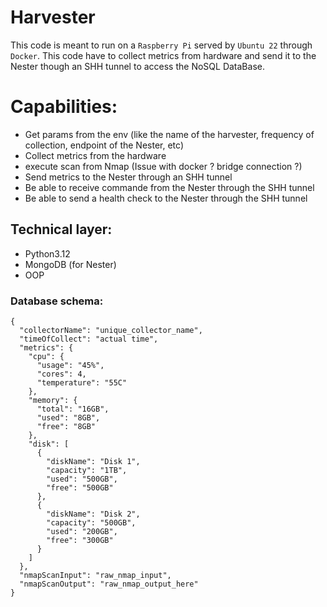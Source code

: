 # Harvester
This code is meant to run on a `Raspberry Pi` served by `Ubuntu 22` through `Docker`.
This code have to collect metrics from hardware and send it to the Nester though an SHH tunnel to access the NoSQL DataBase.

# Capabilities:
- Get params from the env (like the name of the harvester, frequency of collection, endpoint of the Nester, etc)
- Collect metrics from the hardware
- execute scan from Nmap (Issue with docker ? bridge connection ?)
- Send metrics to the Nester through an SHH tunnel
- Be able to receive commande from the Nester through the SHH tunnel
- Be able to send a health check to the Nester through the SHH tunnel

## Technical layer:
- Python3.12
- MongoDB (for Nester)
- OOP

### Database schema:
```
{
  "collectorName": "unique_collector_name",
  "timeOfCollect": "actual time",
  "metrics": {
    "cpu": {
      "usage": "45%",
      "cores": 4,
      "temperature": "55C"
    },
    "memory": {
      "total": "16GB",
      "used": "8GB",
      "free": "8GB"
    },
    "disk": [
      {
        "diskName": "Disk 1",
        "capacity": "1TB",
        "used": "500GB",
        "free": "500GB"
      },
      {
        "diskName": "Disk 2",
        "capacity": "500GB",
        "used": "200GB",
        "free": "300GB"
      }
    ]
  },
  "nmapScanInput": "raw_nmap_input",
  "nmapScanOutput": "raw_nmap_output_here"
}
```
